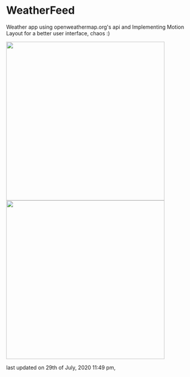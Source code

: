 # WeatherFeed
Weather app using openweathermap.org's api and Implementing Motion Layout for a better user interface, chaos :)

<img src="https://i.imgur.com/MFD9zeU.gif" width="425"/>      <img src="https://i.imgur.com/sdvttPz.gif" width="425"/>

last updated on 29th of July, 2020 11:49 pm, 
